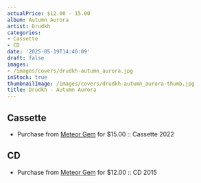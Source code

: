 ```yaml
---
actualPrice: $12.00 - 15.00
album: Autumn Aurora
artist: Drudkh
categories:
- Cassette
- CD
date: '2025-05-19T14:40:09'
draft: false
images:
- /images/covers/drudkh-autumn_aurora.jpg
inStock: true
thumbnailImage: /images/covers/drudkh-autumn_aurora-thumb.jpg
title: Drudkh - Autumn Aurora
---
```


## Cassette
* Purchase from [Meteor Gem](https://meteor-gem.com/products/drudkh-autumn-aurora-cassette) for $15.00 :: Cassette 2022
## CD
* Purchase from [Meteor Gem](https://meteor-gem.com/products/drudkh-autumn-aurora-cd) for $12.00 :: CD 2015
